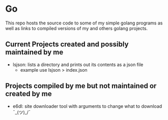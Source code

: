 # Go

This repo hosts the source code to some of my simple golang programs as well as links to compiled versions of my and others golang projects.

## Current Projects created and possibly maintained by me

  - lsjson: lists a directory and prints out its contents as a json file
    - example use lsjson > index.json

## Projects compiled by me but not maintained or created by me

  - e6dl: site downloader tool with arguments to change what to download ¯\_(ツ)_/¯
